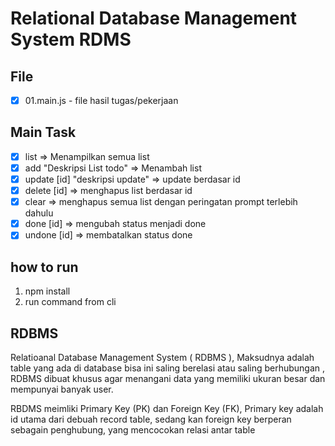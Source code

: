 # Relational Database Management System RDMS

## File
- [x] 01.main.js - file hasil tugas/pekerjaan

## Main Task
- [x] list => Menampilkan semua list
- [x] add "Deskripsi List todo" => Menambah list
- [x] update [id] "deskripsi update" => update berdasar id
- [x] delete [id] => menghapus list berdasar id
- [x] clear => menghapus semua list dengan peringatan prompt terlebih dahulu
- [x] done [id] => mengubah status menjadi done
- [x] undone [id] => membatalkan status done

## how to run
1. npm install
1. run command from cli

## RDBMS
Relatioanal Database Management System ( RDBMS ), Maksudnya adalah table yang ada di database bisa ini saling berelasi atau saling berhubungan , RDBMS dibuat khusus agar menangani data yang memiliki ukuran besar dan mempunyai banyak user.

RBDMS meimliki Primary Key (PK) dan Foreign Key (FK), Primary key adalah id utama dari debuah record table, sedang kan foreign key berperan sebagain penghubung, yang mencocokan relasi antar table

